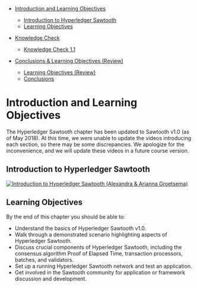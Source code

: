 <!-- TOC depthFrom:1 depthTo:6 withLinks:1 updateOnSave:1 orderedList:0 -->

- [Introduction and Learning Objectives](#introduction-and-learning-objectives)
	- [Introduction to Hyperledger Sawtooth](#introduction-to-hyperledger-sawtooth)
	- [Learning Objectives](#learning-objectives)

- [Knowledge Check](#knowledge-check)
	- [Knowledge Check 1.1](#knowledge-check-11)
- [Conclusions & Learning Objectives (Review)](#conclusions-learning-objectives-review)
	- [Learning Objectives (Review)](#learning-objectives-review)
	- [Conclusions](#conclusions)

<!-- /TOC -->
# Introduction and Learning Objectives 

The Hyperledger Sawtooth chapter has been updated to Sawtooth v1.0 (as of May 2018). At this time, we were unable to update the videos introducing each section, so there may be some discrepancies. We apologize for the inconvenience, and we will update these videos in a future course version.

## Introduction to Hyperledger Sawtooth
[![Introduction to Hyperledger Sawtooth (Alexandra & Arianna Groetsema)](../images/video-image.png)](https://youtu.be/oFUMUJOjLj4)

## Learning Objectives
By the end of this chapter you should be able to:

* Understand the basics of Hyperledger Sawtooth v1.0.
* Walk through a demonstrated scenario highlighting aspects of Hyperledger Sawtooth.
* Discuss crucial components of Hyperledger Sawtooth, including the consensus algorithm Proof of Elapsed Time, transaction processors, batches, and validators.
* Set up a running Hyperledger Sawtooth network and test an application.
* Get involved in the Sawtooth community for application or framework discussion and development.
